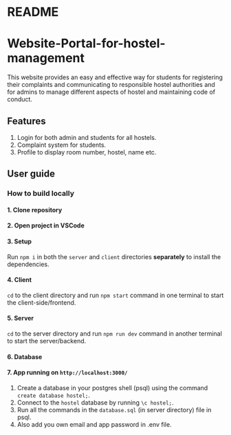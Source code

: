 # README

# Website-Portal-for-hostel-management

This website provides an easy and effective way for students for registering their complaints and communicating to responsible hostel authorities and for admins to manage different aspects of hostel and maintaining code of conduct.

## Features

1. Login for both admin and students for all hostels.
2. Complaint system for students.
3. Profile to display room number, hostel, name etc.

## User guide

### How to build locally

#### 1. Clone repository

#### 2. Open project in VSCode

#### 3. Setup

Run `npm i` in both the `server` and `client` directories **separately** to install the dependencies.

#### 4. Client

`cd` to the client directory and run `npm start` command in one terminal to start the client-side/frontend.

#### 5. Server

`cd` to the server directory and run `npm run dev` command in another terminal to start the server/backend.

#### 6. Database

#### 7. App running on `http://localhost:3000/`

1. Create a database in your postgres shell (psql) using the command `create database hostel;`.
2. Connect to the `hostel` database by running `\c hostel;`.
3. Run all the commands in the `database.sql` (in server directory) file in psql.
4. Also add you own email and app password in .env file.
